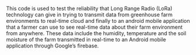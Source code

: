 This code is used to test the reliability that Long Range Radio (LoRa) technology can
give in trying to transmit data from greenhouse farm environments to real-time cloud and finally
to an android mobile application that a farmer can use to see real-time data about their farm
environment from anywhere. These data include the humidity, temperature and the soil
moisture of the farm transmitted in real-time to an Android mobile application through
Google’s firebase.
